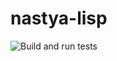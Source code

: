 # nastya-lisp

![Build and run tests](https://github.com/pawel-jarosz/nastya-lisp/workflows/Build%20and%20run%20tests/badge.svg?branch=devel)
